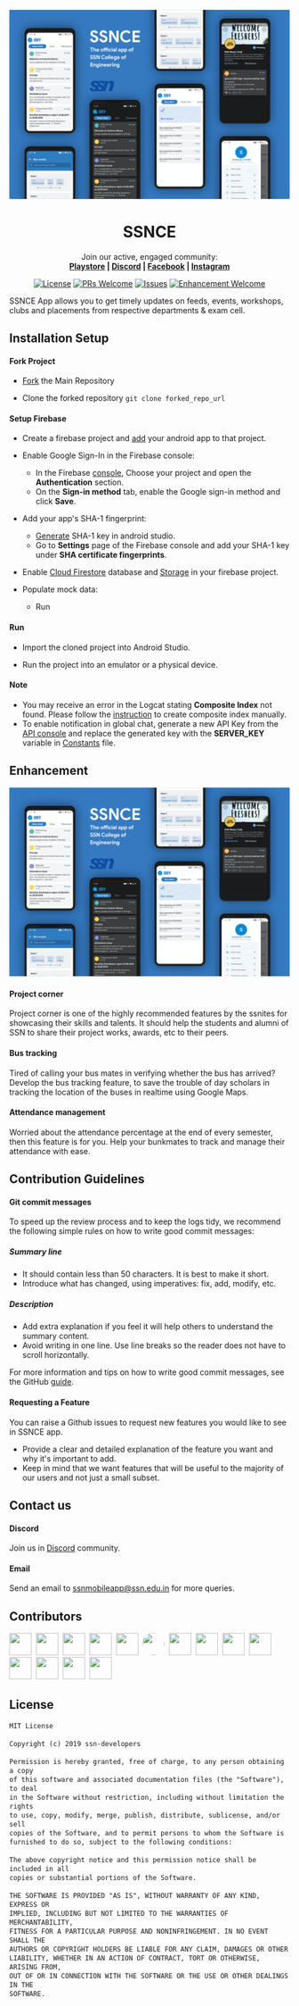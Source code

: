 ![Cover Image](ssn_app_cover.png)

<h1 align="center">
  SSNCE
</h1>

<p align="center">
  Join our active, engaged community: <br>
  <strong>
    <a href="https://play.google.com/store/apps/details?id=in.edu.ssn.ssnapp">Playstore</a>
    |
    <a href="https://discord.gg/UZCM4Ae">Discord</a>
    |
    <a href="https://www.facebook.com/ssnceapp">Facebook</a>
    |
    <a href="https://www.instagram.com/ssnce_app">Instagram</a>
  </strong>
</p>

<p align="center">
  <a href="LICENSE"><img alt="License" src="https://img.shields.io/badge/license-MIT-green"></a>
    <a href="https://github.com/ssn-developers/ssn-app/pulls"><img alt="PRs Welcome" src="https://img.shields.io/badge/PRs-welcome-brightgreen.svg?style=flat-square"></a>
  <a href="https://github.com/ssn-developers/ssn-app/issues"><img alt="Issues" src="https://img.shields.io/github/issues-raw/ssn-developers/ssn-app?style=flat-square"></a>
    <a href="https://github.com/ddlogesh/zinger-framework/issues?q=is%3Aissue+is%3Aopen+label%3Aenhancement"><img alt="Enhancement Welcome" src="https://img.shields.io/badge/enhancement-welcome-green.svg?style=flat-square"></a>
</p>

SSNCE App allows you to get timely updates on feeds, events, workshops, clubs and placements from respective departments &amp; exam cell.

## Installation Setup

#### Fork Project

* [Fork](https://github.com/ssn-developers/ssn-app/fork) the Main Repository

* Clone the forked repository `git clone forked_repo_url`

#### Setup Firebase

* Create a firebase project and [add](https://firebase.google.com/docs/android/setup) your android app to that project.

* Enable Google Sign-In in the Firebase console:
    * In the Firebase [console](https://console.firebase.google.com/), Choose your project and open the **Authentication** section.
    * On the **Sign-in method** tab, enable the Google sign-in method and click **Save**.
    
* Add your app's SHA-1 fingerprint:
    * [Generate](https://stackoverflow.com/a/36257777/10489902) SHA-1 key in android studio.
    * Go to **Settings** page of the Firebase console and add your SHA-1 key under **SHA certificate fingerprints**.
    
* Enable [Cloud Firestore](https://firebase.google.com/docs/firestore/quickstart#create) database and [Storage](https://firebase.google.com/docs/storage/android/start#create-default-bucket) in your firebase project.

* Populate mock data:
    * Run

#### Run

* Import the cloned project into Android Studio.

* Run the project into an emulator or a physical device.

#### Note

* You may receive an error in the Logcat stating **Composite Index** not found. Please follow the [instruction](https://firebase.google.com/docs/firestore/query-data/indexing?authuser=0#create_a_missing_index_through_an_error_message) to create composite index manually.
* To enable notification in global chat, generate a new API Key from the [API console](https://console.developers.google.com/) and replace the generated key with the **SERVER_KEY** variable in [Constants](https://github.com/ssn-developers/ssn-app/blob/master/app/src/main/java/in/edu/ssn/ssnapp/utils/Constants.java) file.

## Enhancement

![Cover Image](ssn_app_cover.png)

#### Project corner

Project corner is one of the highly recommended features by the ssnites for showcasing their skills and talents. It should help the students and alumni of SSN to share their project works, awards, etc to their peers.

#### Bus tracking

Tired of calling your bus mates in verifying whether the bus has arrived? Develop the bus tracking feature, to save the trouble of day scholars in tracking the location of the buses in realtime using Google Maps.

#### Attendance management

Worried about the attendance percentage at the end of every semester, then this feature is for you. Help your bunkmates to track and manage their attendance with ease.

## Contribution Guidelines

#### Git commit messages
To speed up the review process and to keep the logs tidy, we recommend the following simple rules on how to write good commit messages:

##### Summary line
* It should contain less than 50 characters. It is best to make it short.
* Introduce what has changed, using imperatives: fix, add, modify, etc.

##### Description
* Add extra explanation if you feel it will help others to understand the summary content.
* Avoid writing in one line. Use line breaks so the reader does not have to scroll horizontally.

For more information and tips on how to write good commit messages, see the GitHub [guide](https://github.com/erlang/otp/wiki/writing-good-commit-messages).

#### Requesting a Feature
You can raise a Github issues to request new features you would like to see in SSNCE app.

* Provide a clear and detailed explanation of the feature you want and why it's important to add. 
* Keep in mind that we want features that will be useful to the majority of our users and not just a small subset.

## Contact us

#### Discord

Join us in [Discord](https://discord.gg/UZCM4Ae) community.

#### Email

Send an email to ssnmobileapp@ssn.edu.in for more queries.

## Contributors

<a href="https://github.com/ezhilnero99"><img width="40" height="40" src="https://avatars3.githubusercontent.com/u/48056173?s=460&u=ed53f94579cddecd1dd530ba015e8fdf2f84ea53&v=4"></a>&nbsp;
<a href="https://github.com/sujink1999"><img width="40" height="40" src="https://avatars3.githubusercontent.com/u/50797175?s=400&v=4"></a>&nbsp;
<a href="https://www.linkedin.com/in/amritha-sudharsan-436440164/"><img width="40" height="40" src="https://media-exp1.licdn.com/dms/image/C5603AQH6Kprp0wIxqg/profile-displayphoto-shrink_200_200/0?e=1595462400&v=beta&t=-KSpSLkK2hlBqPZ5BVQ1EkaT6SNxRPuhp8KGccIMEfg"></a>&nbsp;
<a href="https://github.com/nandy20"><img width="40" height="40" src="https://avatars3.githubusercontent.com/u/32575168?s=460&v=4"></a>&nbsp;
<a href="https://github.com/pavithrakarumanchi"><img width="40" height="40" src="https://avatars2.githubusercontent.com/u/51071573?s=460&v=4"></a>&nbsp;
<a href="http://github.com/ddlogesh"><img width="40" height="40" src="https://avatars1.githubusercontent.com/u/35095700?s=400&u=af70cbfb0ddfa4dc7068e423b94bc57c87ca87b7&v=4" style="border-radius:50%"></a>&nbsp;
<a href="https://github.com/harshavardhan98"><img width="40" height="40" src="https://avatars1.githubusercontent.com/u/20859794?s=460&u=c46728916e85915e1dab0d52f8221a51001b7d09&v=4"></a>&nbsp;
<a href="https://github.com/shrikanth7698"><img width="40" height="40" src="https://avatars2.githubusercontent.com/u/25195315?s=460&u=7e8286e59da56fbdc8dab2c190798f3aadf44e60&v=4"></a>&nbsp;
<a href="https://github.com/TarunGanesh"><img width="40" height="40" src="https://avatars0.githubusercontent.com/u/22258204?s=460&u=53a1ef305643961057e6507ea314e93575db7430&v=4"></a>&nbsp;
<a href="https://www.linkedin.com/in/shibikannan-t-m-a79493155"><img width="40" height="40" src="https://media-exp1.licdn.com/dms/image/C5103AQEWT-SaYnvZjA/profile-displayphoto-shrink_400_400/0?e=1595462400&v=beta&t=4rNk03li1PA5xYpqRndF6JWWCG0e9r9UVROwnaHYQ-A"></a>&nbsp;
<a href="https://github.com/karnikram"><img width="40" height="40" src="https://avatars2.githubusercontent.com/u/12653355?s=460&u=f58020b1d959f3f98839f8cae33289bc28b1de69&v=4"></a>&nbsp;
<a href="https://github.com/adithya321"><img width="40" height="40" src="https://avatars1.githubusercontent.com/u/3854934?s=460&v=4"></a>&nbsp;
<a href="https://github.com/varunranganathan"><img width="40" height="40" src="https://avatars0.githubusercontent.com/u/20112876?s=400&v=4"></a>&nbsp;
<a href="https://github.com/muthuct"><img width="40" height="40" src="https://avatars0.githubusercontent.com/u/12173014?s=460&u=a684ccb634f8a03df1bea0ca8bedf4fb79fa1780&v=4"></a>

## License
```
MIT License

Copyright (c) 2019 ssn-developers

Permission is hereby granted, free of charge, to any person obtaining a copy
of this software and associated documentation files (the "Software"), to deal
in the Software without restriction, including without limitation the rights
to use, copy, modify, merge, publish, distribute, sublicense, and/or sell
copies of the Software, and to permit persons to whom the Software is
furnished to do so, subject to the following conditions:

The above copyright notice and this permission notice shall be included in all
copies or substantial portions of the Software.

THE SOFTWARE IS PROVIDED "AS IS", WITHOUT WARRANTY OF ANY KIND, EXPRESS OR
IMPLIED, INCLUDING BUT NOT LIMITED TO THE WARRANTIES OF MERCHANTABILITY,
FITNESS FOR A PARTICULAR PURPOSE AND NONINFRINGEMENT. IN NO EVENT SHALL THE
AUTHORS OR COPYRIGHT HOLDERS BE LIABLE FOR ANY CLAIM, DAMAGES OR OTHER
LIABILITY, WHETHER IN AN ACTION OF CONTRACT, TORT OR OTHERWISE, ARISING FROM,
OUT OF OR IN CONNECTION WITH THE SOFTWARE OR THE USE OR OTHER DEALINGS IN THE
SOFTWARE.
```
